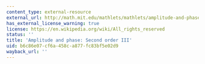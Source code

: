 ```yaml
---
content_type: external-resource
external_url: http://math.mit.edu/mathlets/mathlets/amplitude-and-phase-2nd-order-iii/
has_external_license_warning: true
license: https://en.wikipedia.org/wiki/All_rights_reserved
status: ''
title: 'Amplitude and phase: Second order III'
uid: b6c86e07-cf6a-458c-a877-fc83bf5e02d9
wayback_url: ''
---
```

